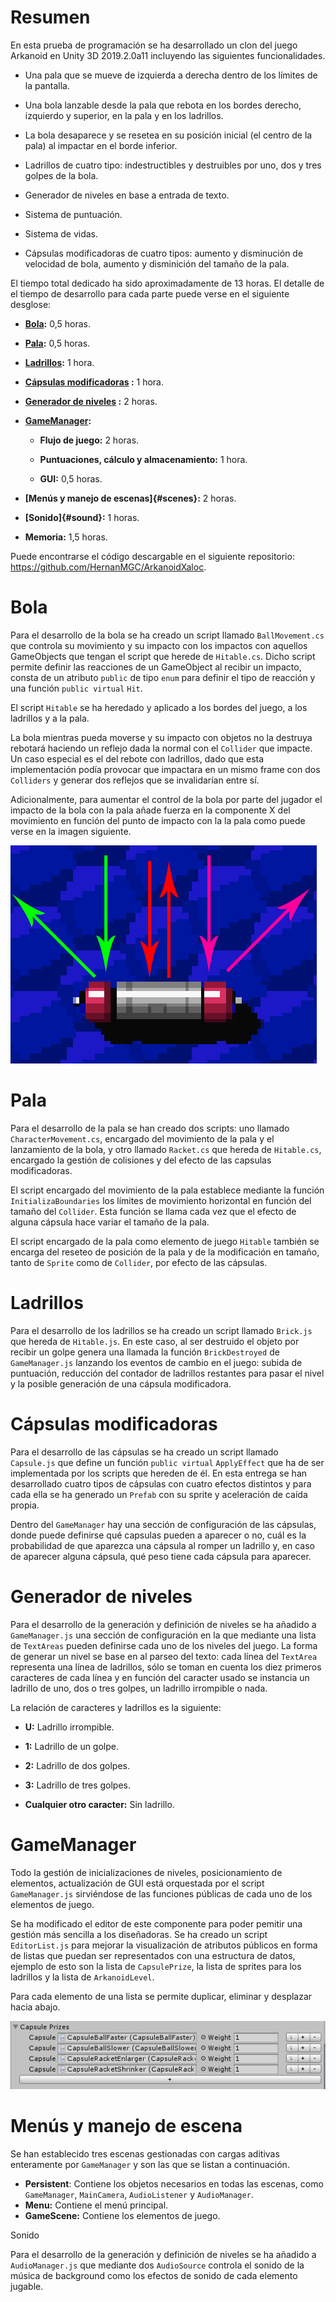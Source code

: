 Resumen
=======

En esta prueba de programación se ha desarrollado un clon del juego Arkanoid en Unity 3D 2019.2.0a11 incluyendo las siguientes funcionalidades.

-   Una pala que se mueve de izquierda a derecha dentro de los límites de la pantalla.

-   Una bola lanzable desde la pala que rebota en los bordes derecho, izquierdo y superior, en la pala y en los ladrillos.

-   La bola desaparece y se resetea en su posición inicial (el centro de la pala) al impactar en el borde inferior.

-   Ladrillos de cuatro tipo: indestructibles y destruibles por uno, dos y tres golpes de la bola.

-   Generador de niveles en base a entrada de texto.

-   Sistema de puntuación.

-   Sistema de vidas.

-   Cápsulas modificadoras de cuatro tipos: aumento y disminución de velocidad de bola, aumento y disminición del tamaño de la pala.

El tiempo total dedicado ha sido aproximadamente de 13 horas. El detalle de el tiempo de desarrollo para cada parte puede verse en el siguiente desglose:

-   **[Bola](#ball):** 0,5 horas.

-   **[Pala](#racket):** 0,5 horas.

-   **[Ladrillos](#bricks):** 1 hora.

-   **[Cápsulas modificadoras](#capsules) :** 1 hora.

-   **[Generador de niveles](#levels) :** 2 horas.

-   **[GameManager](#gamenager):**

    -   **Flujo de juego:** 2 horas.

    -   **Puntuaciones, cálculo y almacenamiento:** 1 hora.

    -   **GUI:** 0,5 horas.

-   **[Menús y manejo de escenas]{#scenes}:** 2 horas.

-   **[Sonido]{#sound}:** 1 horas.

-   **Memoria:** 1,5 horas.

Puede encontrarse el código descargable en el siguiente repositorio: <https://github.com/HernanMGC/ArkanoidXaloc>.

<a name="ball"></a>Bola
====

Para el desarrollo de la bola se ha creado un script llamado `BallMovement.cs` que controla su movimiento y su impacto con los impactos con aquellos GameObjects que tengan el script que herede de `Hitable.cs`. Dicho script permite definir las reacciones de un GameObject al recibir un impacto, consta de un atributo `public` de tipo `enum` para definir el tipo de reacción y una función `public virtual` `Hit`.

El script `Hitable` se ha heredado y aplicado a los bordes del juego, a los ladrillos y a la pala.

La bola mientras pueda moverse y su impacto con objetos no la destruya rebotará haciendo un reflejo dada la normal con el `Collider` que impacte. Un caso especial es el del rebote con ladrillos, dado que esta implementación podía provocar que impactara en un mismo frame con dos `Colliders` y generar dos reflejos que se invalidarían entre sí.

Adicionalmente, para aumentar el control de la bola por parte del jugador el impacto de la bola con la pala añade fuerza en la componente X del movimiento en función del punto de impacto con la la pala como puede verse en la imagen siguiente.

![Impacto con la pala](/readmeImages/racketImpact.jpg)

<a name="racket"></a>Pala
====

Para el desarrollo de la pala se han creado dos scripts: uno llamado `CharacterMovement.cs`, encargado del movimiento de la pala y el lanzamiento de la bola, y otro llamado `Racket.cs` que hereda de `Hitable.cs`, encargado la gestión de colisiones y del efecto de las capsulas modificadoras.

El script encargado del movimiento de la pala establece mediante la función `InitializaBoundaries` los límites de movimiento horizontal en función del tamaño del `Collider`. Esta función se llama cada vez que el efecto de alguna cápsula hace variar el tamaño de la pala.

El script encargado de la pala como elemento de juego `Hitable` también se encarga del reseteo de posición de la pala y de la modificación en tamaño, tanto de `Sprite` como de `Collider`, por efecto de las cápsulas.

<a name="bricks"></a>Ladrillos
=========

Para el desarrollo de los ladrillos se ha creado un script llamado `Brick.js` que hereda de `Hitable.js`. En este caso, al ser destruido el objeto por recibir un golpe genera una llamada la función `BrickDestroyed` de `GameManager.js` lanzando los eventos de cambio en el juego: subida de puntuación, reducción del contador de ladrillos restantes para pasar el nivel y la posible generación de una cápsula modificadora.

<a name="capsules"></a>Cápsulas modificadoras
======================

Para el desarrollo de las cápsulas se ha creado un script llamado `Capsule.js` que define un función `public virtual` `ApplyEffect` que ha de ser implementada por los scripts que hereden de él. En esta entrega se han desarrollado cuatro tipos de cápsulas con cuatro efectos distintos y para cada ella se ha generado un `Prefab` con su sprite y aceleración de caída propia.

Dentro del `GameManager` hay una sección de configuración de las cápsulas, donde puede definirse qué capsulas pueden a aparecer o no, cuál es la probabilidad de que aparezca una cápsula al romper un ladrillo y, en caso de aparecer alguna cápsula, qué peso tiene cada cápsula para aparecer.

<a name="levels"></a>Generador de niveles
====================

Para el desarrollo de la generación y definición de niveles se ha añadido a `GameManager.js` una sección de configuración en la que mediante una lista de `TextAreas` pueden definirse cada uno de los niveles del juego. La forma de generar un nivel se base en al parseo del texto: cada línea del `TextArea` representa una línea de ladrillos, sólo se toman en cuenta los diez primeros caracteres de cada línea y en función del caracter usado se instancia un ladrillo de uno, dos o tres golpes, un ladrillo irrompible o nada.

La relación de caracteres y ladrillos es la siguiente:

-   **U:** Ladrillo irrompible.

-   **1:** Ladrillo de un golpe.

-   **2:** Ladrillo de dos golpes.

-   **3:** Ladrillo de tres golpes.

-   **Cualquier otro caracter:** Sin ladrillo.

<a name="gamenager"></a>GameManager
===========

Todo la gestión de inicializaciones de niveles, posicionamiento de elementos, actualización de GUI está orquestada por el script `GameManager.js` sirviéndose de las funciones públicas de cada uno de los elementos de juego.

Se ha modificado el editor de este componente para poder pemitir una gestión más sencilla a los diseñadoras. Se ha creado un script `EditorList.js` para mejorar la visualización de atributos públicos en forma de listas que puedan ser representados con una estructura de datos, ejemplo de esto son la lista de `CapsulePrize`, la lista de sprites para los ladrillos y la lista de `ArkanoidLevel`.

Para cada elemento de una lista se permite duplicar, eliminar y desplazar hacia abajo.

![Lista de `CapsulePrize`>](/readmeImages/editorList.jpg)


<a name="scenes"></a>Menús y manejo de escena
=====================

Se han establecido tres escenas gestionadas con cargas aditivas enteramente por `GameManager` y son las que se listan a continuación.

-   **Persistent**: Contiene los objetos necesarios en todas las escenas, como `GameManager`, `MainCamera`, `AudioListener` y `AudioManager`.
-   **Menu:** Contiene el menú principal.
-   **GameScene:** Contiene los elementos de juego.

<a name="sound"></a>Sonido

Para el desarrollo de la generación y definición de niveles se ha añadido a `AudioManager.js` que mediante dos `AudioSource` controla el sonido de la música de background como los efectos de sonido de cada elemento jugable.
